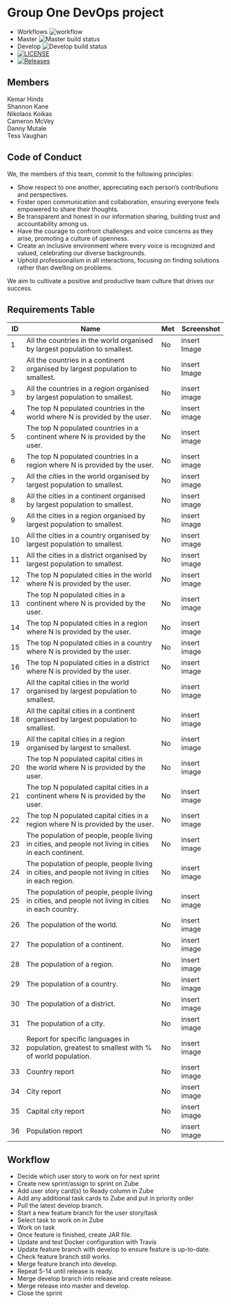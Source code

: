 # Group One DevOps project

* Workflows ![workflow](https://github.com/TvonSween/sem-one/actions/workflows/main.yml/badge.svg)
* Master ![Master build status ](https://img.shields.io/github/actions/workflow/status/TvonSween/sem-one/main.yml?branch=master)
* Develop ![Develop build status ](https://img.shields.io/github/actions/workflow/status/TvonSween/sem-one/main.yml?branch=develop)
* [![LICENSE](https://img.shields.io/github/license/TvonSween/sem-one.svg?style=flat-square)](https://github.com/TvonSween/sem-one/blob/master/LICENSE)
* [![Releases](https://img.shields.io/github/release/TvonSween/sem-one/all.svg?style=flat-square)](https://github.com/TvonSween/sem-one/releases)

## Members
Kemar Hinds  
Shannon Kane  
Nikolaos Koikas  
Cameron McVey  
Danny Mutale  
Tess Vaughan

## Code of Conduct
We, the members of this team, commit to the following principles:

* Show respect to one another, appreciating each person’s contributions and perspectives.
* Foster open communication and collaboration, ensuring everyone feels empowered to share their thoughts.
* Be transparent and honest in our information sharing, building trust and accountability among us.
* Have the courage to confront challenges and voice concerns as they arise, promoting a culture of openness.
* Create an inclusive environment where every voice is recognized and valued, celebrating our diverse backgrounds.
* Uphold professionalism in all interactions, focusing on finding solutions rather than dwelling on problems.

We aim to cultivate a positive and productive team culture that drives our success.

## Requirements Table
| ID | Name                                                                                                  | Met | Screenshot   |
|----|-------------------------------------------------------------------------------------------------------|-----|--------------|
| 1  | All the countries in the world organised by largest population to smallest.                           | No  | insert Image |
| 2  | All the countries in a continent organised by largest population to smallest.                         | No  | insert Image |
| 3  | All the countries in a region organised by largest population to smallest.                            | No  | insert image |
| 4  | The top N populated countries in the world where N is provided by the user.                           | No  | insert image |
| 5  | The top N populated countries in a continent where N is provided by the user.                         | No  | insert image |
| 6  | The top N populated countries in a region where N is provided by the user.                            | No  | insert image |
| 7  | All the cities in the world organised by largest population to smallest.                              | No  | insert image |
| 8  | All the cities in a continent organised by largest population to smallest.                            | No  | insert image |
| 9  | All the cities in a region organised by largest population to smallest.                               | No  | insert image |
| 10 | All the cities in a country organised by largest population to smallest.                              | No  | insert image |
| 11 | All the cities in a district organised by largest population to smallest.                             | No  | insert image |
| 12 | The top N populated cities in the world where N is provided by the user.                              | No  | insert image |
| 13 | The top N populated cities in a continent where N is provided by the user.                            | No  | insert image |
| 14 | The top N populated cities in a region where N is provided by the user.                               | No  | insert image |
| 15 | The top N populated cities in a country where N is provided by the user.                              | No  | insert image |
| 16 | The top N populated cities in a district where N is provided by the user.                             | No  | insert image |
| 17 | All the capital cities in the world organised by largest population to smallest.                      | No  | insert image |
| 18 | All the capital cities in a continent organised by largest population to smallest.                    | No  | insert image |
| 19 | All the capital cities in a region organised by largest to smallest.                                  | No  | insert image |
| 20 | The top N populated capital cities in the world where N is provided by the user.                      | No  | insert image |
| 21 | The top N populated capital cities in a continent where N is provided by the user.                    | No  | insert image |
| 22 | The top N populated capital cities in a region where N is provided by the user.                       | No  | insert image |
| 23 | The population of people, people living in cities, and people not living in cities in each continent. | No  | insert image |
| 24 | The population of people, people living in cities, and people not living in cities in each region.    | No  | insert image |
| 25 | The population of people, people living in cities, and people not living in cities in each country.   | No  | insert image |
| 26 | The population of the world.                                                                          | No  | insert image |
| 27 | The population of a continent.                                                                        | No  | insert image |
| 28 | The population of a region.                                                                           | No  | insert image |
| 29 | The population of a country.                                                                          | No  | insert image |
| 30 | The population of a district.                                                                         | No  | insert image |
| 31 | The population of a city.                                                                             | No  | insert image |
| 32 | Report for specific languages in population, greatest to smallest with % of world population.         | No  | insert image |
| 33 | Country report                                                                                        | No  | insert image |
| 34 | City report                                                                                           | No  | insert image |
| 35 | Capital city report                                                                                   | No  | insert image |
| 36 | Population report                                                                                     | No  | insert image |

## Workflow
* Decide which user story to work on for next sprint
* Create new sprint/assign to sprint on Zube
* Add user story card(s) to Ready column in Zube
* Add any additional task cards to Zube and put in priority order
* Pull the latest develop branch. 
* Start a new feature branch for the user story/task
* Select task to work on in Zube
* Work on task
* Once feature is finished, create JAR file. 
* Update and test Docker configuration with Travis
* Update feature branch with develop to ensure feature is up-to-date. 
* Check feature branch still works. 
* Merge feature branch into develop. 
* Repeat 5-14 until release is ready. 
* Merge develop branch into release and create release.
* Merge release into master and develop.
* Close the sprint
